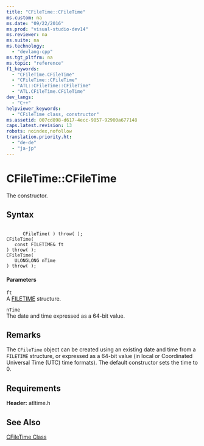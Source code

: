 ```yaml
---
title: "CFileTime::CFileTime"
ms.custom: na
ms.date: "09/22/2016"
ms.prod: "visual-studio-dev14"
ms.reviewer: na
ms.suite: na
ms.technology: 
  - "devlang-cpp"
ms.tgt_pltfrm: na
ms.topic: "reference"
f1_keywords: 
  - "CFileTime.CFileTime"
  - "CFileTime::CFileTime"
  - "ATL::CFileTime::CFileTime"
  - "ATL.CFileTime.CFileTime"
dev_langs: 
  - "C++"
helpviewer_keywords: 
  - "CFileTime class, constructor"
ms.assetid: 007cd898-d617-4ecc-9857-92900a677148
caps.latest.revision: 13
robots: noindex,nofollow
translation.priority.ht: 
  - "de-de"
  - "ja-jp"
---
```

# CFileTime::CFileTime
The constructor.  
  
## Syntax  
  
```  
  
      CFileTime( ) throw( );   
CFileTime(  
   const FILETIME& ft   
) throw( );  
CFileTime(  
   ULONGLONG nTime   
) throw( );  
```  
  
#### Parameters  
 `ft`  
 A [FILETIME](http://msdn.microsoft.com/library/windows/desktop/ms724284) structure.  
  
 `nTime`  
 The date and time expressed as a 64-bit value.  
  
## Remarks  
 The `CFileTime` object can be created using an existing date and time from a `FILETIME` structure, or expressed as a 64-bit value (in local or Coordinated Universal Time (UTC) time formats). The default constructor sets the time to 0.  
  
## Requirements  
 **Header:** atltime.h  
  
## See Also  
 [CFileTime Class](../vs140/cfiletime-class.md)